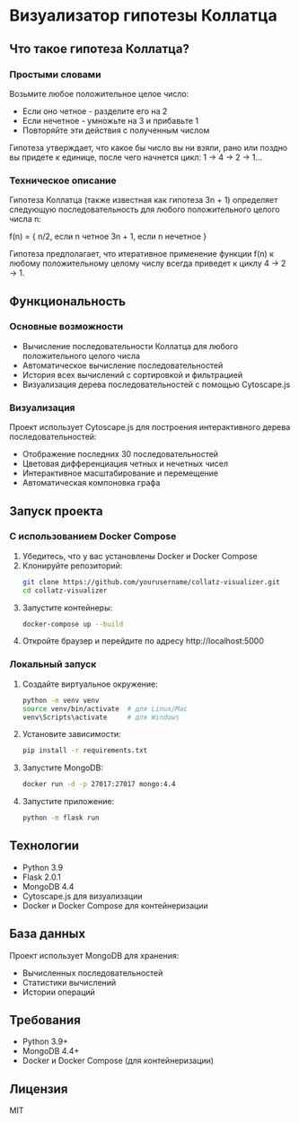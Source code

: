 # Визуализатор гипотезы Коллатца

## Что такое гипотеза Коллатца?

### Простыми словами
Возьмите любое положительное целое число:
- Если оно четное - разделите его на 2
- Если нечетное - умножьте на 3 и прибавьте 1
- Повторяйте эти действия с полученным числом

Гипотеза утверждает, что какое бы число вы ни взяли, рано или поздно вы придете к единице, после чего начнется цикл: 1 → 4 → 2 → 1...

### Техническое описание
Гипотеза Коллатца (также известная как гипотеза 3n + 1) определяет следующую последовательность для любого положительного целого числа n:

f(n) = {
    n/2,     если n четное
    3n + 1,  если n нечетное
}

Гипотеза предполагает, что итеративное применение функции f(n) к любому положительному целому числу всегда приведет к циклу 4 → 2 → 1.

## Функциональность

### Основные возможности
- Вычисление последовательности Коллатца для любого положительного целого числа
- Автоматическое вычисление последовательностей
- История всех вычислений с сортировкой и фильтрацией
- Визуализация дерева последовательностей с помощью Cytoscape.js

### Визуализация
Проект использует Cytoscape.js для построения интерактивного дерева последовательностей:
- Отображение последних 30 последовательностей
- Цветовая дифференциация четных и нечетных чисел
- Интерактивное масштабирование и перемещение
- Автоматическая компоновка графа

## Запуск проекта

### С использованием Docker Compose
1. Убедитесь, что у вас установлены Docker и Docker Compose
2. Клонируйте репозиторий:
   ```bash
   git clone https://github.com/yourusername/collatz-visualizer.git
   cd collatz-visualizer
   ```
3. Запустите контейнеры:
   ```bash
   docker-compose up --build
   ```
4. Откройте браузер и перейдите по адресу http://localhost:5000

### Локальный запуск
1. Создайте виртуальное окружение:
   ```bash
   python -m venv venv
   source venv/bin/activate  # для Linux/Mac
   venv\Scripts\activate     # для Windows
   ```
2. Установите зависимости:
   ```bash
   pip install -r requirements.txt
   ```
3. Запустите MongoDB:
   ```bash
   docker run -d -p 27017:27017 mongo:4.4
   ```
4. Запустите приложение:
   ```bash
   python -m flask run
   ```

## Технологии
- Python 3.9
- Flask 2.0.1
- MongoDB 4.4
- Cytoscape.js для визуализации
- Docker и Docker Compose для контейнеризации

## База данных
Проект использует MongoDB для хранения:
- Вычисленных последовательностей
- Статистики вычислений
- Истории операций

## Требования
- Python 3.9+
- MongoDB 4.4+
- Docker и Docker Compose (для контейнеризации)

## Лицензия
MIT
